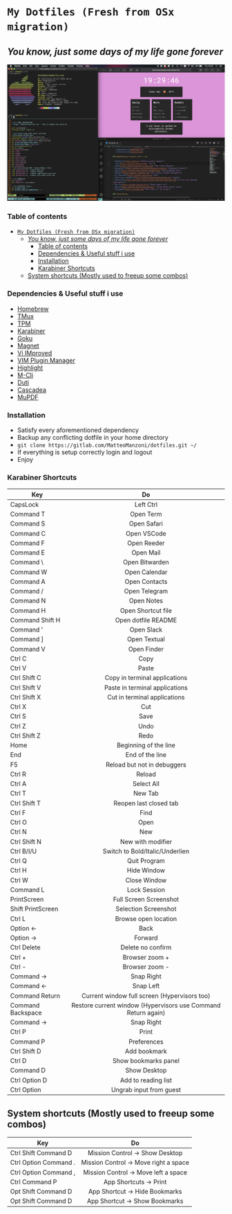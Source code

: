 # `My Dotfiles (Fresh from OSx migration)` 

## *You know, just some days of my life gone forever*  

![Example Screenshot](.screenshots/ScreenOSx1.png)

### Table of contents

- [`My Dotfiles (Fresh from OSx migration)`](#my-dotfiles-fresh-from-osx-migration)
  - [*You know, just some days of my life gone forever*](#you-know-just-some-days-of-my-life-gone-forever)
    - [Table of contents](#table-of-contents)
    - [Dependencies & Useful stuff i use](#dependencies--useful-stuff-i-use)
    - [Installation](#installation)
    - [Karabiner Shortcuts](#karabiner-shortcuts)
  - [System shortcuts (Mostly used to freeup some combos)](#system-shortcuts-mostly-used-to-freeup-some-combos)

### Dependencies & Useful stuff i use

- [Homebrew](https://brew.sh "Homebrew packet manager")
- [TMux](https://github.com/tmux/tmux "TMux")
- [TPM](https://github.com/tmux-plugins/tpm "TMux Plugin Manager")
- [Karabiner](https://github.com/tekezo/Karabiner-Elements "Karabiner-Elements")
- [Goku](https://github.com/yqrashawn/GokuRakuJoudo "Goku Karabiner DSL")
- [Magnet](https://magnet.crowdcafe.com "21st century windows management")
- [Vi IMproved](https://github.com/vim/vim "VIM")
- [VIM Plugin Manager](https://github.com/VundleVim/Vundle.vim "Vundle")
- [Highlight](http://www.andre-simon.de/doku/highlight/highlight.php "cat but with awesome highlighting")
- [M-Cli](https://github.com/rgcr/m-cli "MacOs admin cli")
- [Duti](https://github.com/moretension/duti/ "Change MacOS default apps")
- [Cascadea](https://cascadea.app "Dark theme all the things")
- [MuPDF](https://mupdf.com "Lightweight PDF reader")

### Installation

- Satisfy every aforementioned dependency
- Backup any conflicting dotfile in your home directory
- `git clone https://gitlab.com/MatteoManzoni/dotfiles.git ~/`
- If everything is setup correctly login and logout
- Enjoy

### Karabiner Shortcuts

| Key           | Do            |
| ------------- |:-------------:|
| CapsLock      | Left Ctrl     |
| Command T | Open Term |
| Command S | Open Safari |
| Command C | Open VSCode |
| Command F | Open Reeder |
| Command E | Open Mail |
| Command \ | Open Bitwarden |
| Command W | Open Calendar |
| Command A | Open Contacts |
| Command / | Open Telegram |
| Command N | Open Notes |
| Command H | Open Shortcut file |
| Command Shift H | Open dotfile README |
| Command ' | Open Slack |
| Command ] | Open Textual |
| Command V | Open Finder |
| Ctrl C | Copy |
| Ctrl V | Paste |
| Ctrl Shift C | Copy in terminal applications |
| Ctrl Shift V | Paste in terminal applications |
| Ctrl Shift X | Cut in terminal applications |
| Ctrl X | Cut |
| Ctrl S | Save |
| Ctrl Z | Undo |
| Ctrl Shift Z | Redo |
| Home | Beginning of the line |
| End | End of the line |
| F5 | Reload but not in debuggers |
| Ctrl R | Reload |
| Ctrl A | Select All |
| Ctrl T | New Tab |
| Ctrl Shift T | Reopen last closed tab |
| Ctrl F | Find |
| Ctrl O | Open |
| Ctrl N | New |
| Ctrl Shift N | New with modifier |
| Ctrl B/I/U | Switch to Bold/Italic/Underlien |
| Ctrl Q | Quit Program |
| Ctrl H | Hide Window |
| Ctrl W | Close Window |
| Command L | Lock Session |
| PrintScreen | Full Screen Screenshot |
| Shift PrintScreen | Selection Screenshot |
| Ctrl L | Browse open location |
| Option <- | Back |
| Option -> | Forward |
| Ctrl Delete | Delete no confirm |
| Ctrl + | Browser zoom + |
| Ctrl - | Browser zoom - |
| Command -> | Snap Right |
| Command <- | Snap Left |
| Command Return | Current window full screen (Hypervisors too) |
| Command Backspace | Restore current window (Hypervisors use Command Return again) |
| Command -> | Snap Right |
| Ctrl P | Print |
| Command P | Preferences |
| Ctrl Shift D | Add bookmark |
| Ctrl D | Show bookmarks panel |
| Command D | Show Desktop |
| Ctrl Option D | Add to reading list |
| Ctrl Option | Ungrab input from guest |

## System shortcuts (Mostly used to freeup some combos)

| Key           | Do            |
| ------------- |:-------------:|
| Ctrl Shift Command D | Mission Control -> Show Desktop |
| Ctrl Option Command . | Mission Control -> Move right a space |
| Ctrl Option Command , | Mission Control -> Move left a space |
| Ctrl Command P | App Shortcuts -> Print |
| Opt Shift Command D | App Shortcut -> Hide Bookmarks |
| Opt Shift Command D | App Shortcut -> Show Bookmarks |

